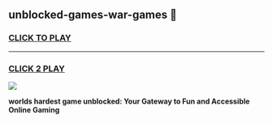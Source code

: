 
## unblocked-games-war-games 👋
<h3>
<a href="https://premium.freeplayer.one?title=unblocked-games-war-games&ref=14F">CLICK TO PLAY</a></h3>
<hr>

<h3>
<a href="https://premium.freeplayer.one?title=unblocked-games-war-games&ref=14F">CLICK 2 PLAY</a>
  
</h3>

<a href="https://premium.freeplayer.one?title=unblocked-games-war-games&ref=12F/"><img src="https://clearcache.store/games.png"></a>


**worlds hardest game unblocked: Your Gateway to Fun and Accessible Online Gaming**
